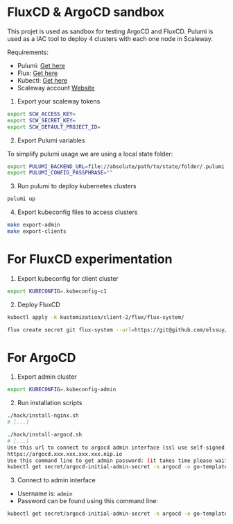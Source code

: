 # FluxCD & ArgoCD sandbox

This projet is used as sandbox for testing ArgoCD and FluxCD.
Pulumi is used as a IAC tool to deploy 4 clusters with each one node in Scaleway.

Requirements:
- Pulumi: [Get here](https://www.pulumi.com/docs/install/)
- Flux: [Get here](https://fluxcd.io/flux/installation/)
- Kubectl: [Get here](https://kubernetes.io/fr/docs/tasks/tools/install-kubectl/)
- Scaleway account [Website](https://www.scaleway.com/en/)

1. Export your scaleway tokens

```sh
export SCW_ACCESS_KEY=
export SCW_SECRET_KEY=
export SCW_DEFAULT_PROJECT_ID=
```

2. Export Pulumi variables

To simplify pulumi usage we are using a local state folder:

```sh
export PULUMI_BACKEND_URL=file://absolute/path/to/state/folder/.pulumi
export PULUMI_CONFIG_PASSPHRASE=""
```

3. Run pulumi to deploy kubernetes clusters

```sh
pulumi up
```

4. Export kubeconfig files to access clusters

```sh
make export-admin
make export-clients
```

# For FluxCD experimentation

1. Export kubeconfig for client cluster

```sh
export KUBECONFIG=.kubeconfig-c1
```

2. Deploy FluxCD

```sh
kubectl apply -k kustomization/client-2/flux/flux-system/

flux create secret git flux-system --url=https://git@github.com/elssuy/argocd-multitenant
```

# For ArgoCD

1. Export admin cluster

```sh
export KUBECONFIG=.kubeconfig-admin
```

2. Run installation scripts

```sh
./hack/install-nginx.sh
# [...]

./hack/install-argocd.sh
# [...]
Use this url to connect to argocd admin interface (ssl use self-signed certificate)
https://argocd.xxx.xxx.xxx.xxx.nip.io
Use this command line to get admin password: (it takes time please wait a little bit)
kubectl get secret/argocd-initial-admin-secret -n argocd -o go-template='{{.data.password}}' | base64 -d
```

3. Connect to admin interface

- Username is: `admin`
- Password can be found using this command line:
```sh
kubectl get secret/argocd-initial-admin-secret -n argocd -o go-template='{{.data.password}}' | base64 -d
```
